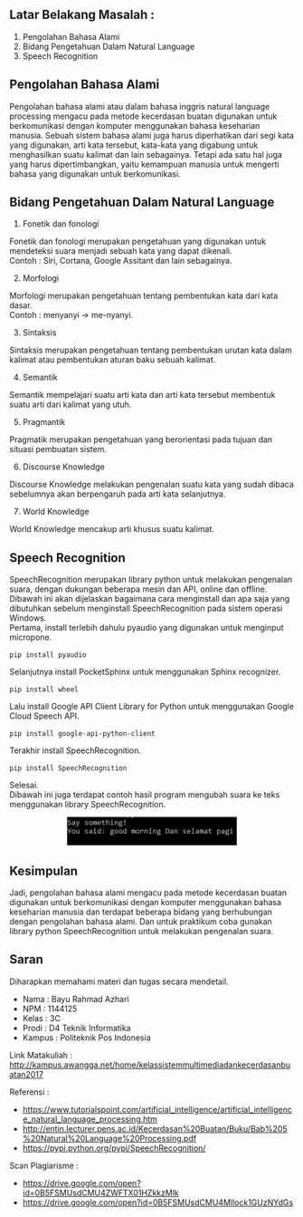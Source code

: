 ## Latar Belakang Masalah :
1. Pengolahan Bahasa Alami
2. Bidang Pengetahuan Dalam Natural Language
3. Speech Recognition

## Pengolahan Bahasa Alami
Pengolahan bahasa alami atau dalam bahasa inggris natural language processing mengacu pada metode kecerdasan buatan digunakan untuk berkomunikasi dengan komputer menggunakan bahasa keseharian manusia. Sebuah sistem bahasa alami juga harus diperhatikan dari segi kata yang digunakan, arti kata tersebut, kata-kata yang digabung untuk menghasilkan suatu kalimat dan lain sebagainya. Tetapi ada satu hal juga yang harus dipertimbangkan, yaitu kemampuan manusia untuk mengerti bahasa yang digunakan untuk berkomunikasi.

## Bidang Pengetahuan Dalam Natural Language
1. Fonetik dan fonologi

Fonetik dan fonologi merupakan pengetahuan yang digunakan untuk mendeteksi suara menjadi sebuah kata yang dapat dikenali.<br>
Contoh : Siri, Cortana, Google Assitant dan lain sebagainya.

2.	Morfologi

Morfologi merupakan pengetahuan tentang pembentukan kata dari kata dasar.<br>
Contoh : menyanyi -> me-nyanyi.

3.	Sintaksis

Sintaksis merupakan pengetahuan tentang pembentukan urutan kata dalam kalimat atau pembentukan aturan baku sebuah kalimat.

4.	Semantik

Semantik mempelajari suatu arti kata dan arti kata tersebut membentuk suatu arti dari kalimat yang utuh. 

5.	Pragmantik

Pragmatik merupakan pengetahuan yang berorientasi pada tujuan dan situasi pembuatan sistem.

6.	Discourse Knowledge

Discourse Knowledge melakukan pengenalan suatu kata yang sudah dibaca sebelumnya akan berpengaruh pada arti kata selanjutnya.

7.	World Knowledge

World Knowledge mencakup arti khusus suatu kalimat.

## Speech Recognition
SpeechRecognition merupakan library python untuk melakukan pengenalan suara, dengan dukungan beberapa mesin dan API, online dan offline. Dibawah ini akan dijelaskan bagaimana cara menginstall dan apa saja yang dibutuhkan sebelum menginstall SpeechRecognition pada sistem operasi Windows.<br>
Pertama, install terlebih dahulu pyaudio yang digunakan untuk menginput micropone.
~~~
pip install pyaudio
~~~
Selanjutnya install PocketSphinx untuk menggunakan Sphinx recognizer.
~~~
pip install wheel
~~~
Lalu install Google API Client Library for Python untuk menggunakan Google Cloud Speech API.
~~~
pip install google-api-python-client
~~~
Terakhir install SpeechRecognition.
~~~
pip install SpeechRecognition
~~~
Selesai.<br>
Dibawah ini juga terdapat contoh hasil program mengubah suara ke teks menggunakan library SpeechRecognition.
<p align ="center">
<img src="../../img/tugas5.PNG" width="300px">
</p>

## Kesimpulan
Jadi, pengolahan bahasa alami mengacu pada metode kecerdasan buatan digunakan untuk berkomunikasi dengan komputer menggunakan bahasa keseharian manusia dan terdapat beberapa bidang yang berhubungan dengan pengolahan bahasa alami. Dan untuk praktikum coba gunakan library python SpeechRecognition untuk melakukan pengenalan suara.

## Saran
Diharapkan memahami materi dan tugas secara mendetail.
<br>
* Nama : Bayu Rahmad Azhari
* NPM : 1144125
* Kelas : 3C
* Prodi : D4 Teknik Informatika
* Kampus : Politeknik Pos Indonesia

Link Matakuliah : http://kampus.awangga.net/home/kelassistemmultimediadankecerdasanbuatan2017

Referensi :
* https://www.tutorialspoint.com/artificial_intelligence/artificial_intelligence_natural_language_processing.htm
* http://entin.lecturer.pens.ac.id/Kecerdasan%20Buatan/Buku/Bab%205%20Natural%20Language%20Processing.pdf 
* https://pypi.python.org/pypi/SpeechRecognition/  

Scan Plagiarisme :
* https://drive.google.com/open?id=0B5FSMUsdCMU4ZWFTX01HZkkzMlk
* https://drive.google.com/open?id=0B5FSMUsdCMU4Mllock1GUzNYdGs 
